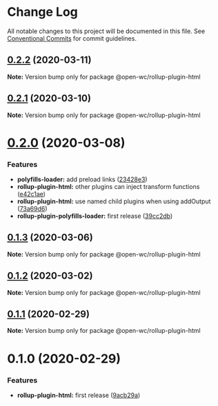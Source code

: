 # Change Log

All notable changes to this project will be documented in this file.
See [Conventional Commits](https://conventionalcommits.org) for commit guidelines.

## [0.2.2](https://github.com/open-wc/open-wc/compare/@open-wc/rollup-plugin-html@0.2.1...@open-wc/rollup-plugin-html@0.2.2) (2020-03-11)

**Note:** Version bump only for package @open-wc/rollup-plugin-html





## [0.2.1](https://github.com/open-wc/open-wc/compare/@open-wc/rollup-plugin-html@0.2.0...@open-wc/rollup-plugin-html@0.2.1) (2020-03-10)

**Note:** Version bump only for package @open-wc/rollup-plugin-html





# [0.2.0](https://github.com/open-wc/open-wc/compare/@open-wc/rollup-plugin-html@0.1.3...@open-wc/rollup-plugin-html@0.2.0) (2020-03-08)


### Features

* **polyfills-loader:** add preload links ([23428e3](https://github.com/open-wc/open-wc/commit/23428e344154af6826e7db6a72f67533f3bd9511))
* **rollup-plugin-html:** other plugins can inject transform functions ([e42c1ae](https://github.com/open-wc/open-wc/commit/e42c1ae6a04ee5d4004ed23d03b09dc9b287cd83))
* **rollup-plugin-html:** use named child plugins when using addOutput ([73a69d6](https://github.com/open-wc/open-wc/commit/73a69d661ad4224938e02f8897956e79a92c7995))
* **rollup-plugin-polyfills-loader:** first release ([39cc2db](https://github.com/open-wc/open-wc/commit/39cc2db792f7f5914377f00037483d0147b7b61d))





## [0.1.3](https://github.com/open-wc/open-wc/compare/@open-wc/rollup-plugin-html@0.1.2...@open-wc/rollup-plugin-html@0.1.3) (2020-03-06)

**Note:** Version bump only for package @open-wc/rollup-plugin-html





## [0.1.2](https://github.com/open-wc/open-wc/compare/@open-wc/rollup-plugin-html@0.1.1...@open-wc/rollup-plugin-html@0.1.2) (2020-03-02)

**Note:** Version bump only for package @open-wc/rollup-plugin-html





## [0.1.1](https://github.com/open-wc/open-wc/compare/@open-wc/rollup-plugin-html@0.1.0...@open-wc/rollup-plugin-html@0.1.1) (2020-02-29)

**Note:** Version bump only for package @open-wc/rollup-plugin-html





# 0.1.0 (2020-02-29)


### Features

* **rollup-plugin-html:** first release ([9acb29a](https://github.com/open-wc/open-wc/commit/9acb29ac84b0ef7e2b06c57043c9d2c76d5a29c0))
